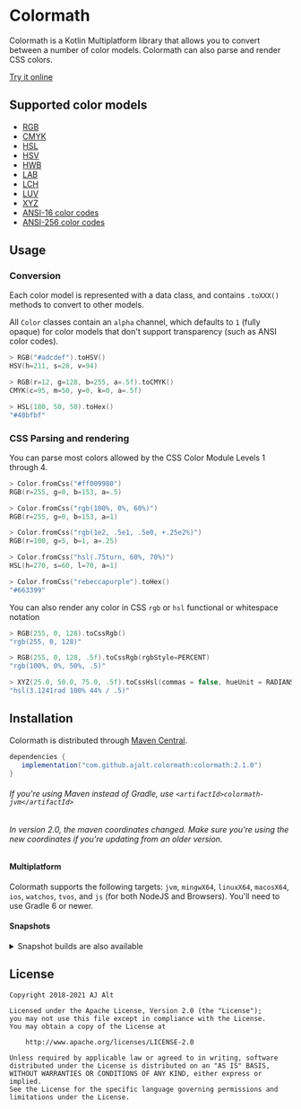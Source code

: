 # Colormath

Colormath is a Kotlin Multiplatform library that allows you to convert between a number of color
models. Colormath can also parse and render CSS colors.

[Try it online](https://ajalt.github.io/colormath/tryit/)

## Supported color models

* [RGB](https://ajalt.github.io/colormath/api/colormath/com.github.ajalt.colormath/-r-g-b/index.html)
* [CMYK](https://ajalt.github.io/colormath/api/colormath/com.github.ajalt.colormath/-c-m-y-k/index.html)
* [HSL](https://ajalt.github.io/colormath/api/colormath/com.github.ajalt.colormath/-h-s-l/index.html)
* [HSV](https://ajalt.github.io/colormath/api/colormath/com.github.ajalt.colormath/-h-s-v/index.html)
* [HWB](https://ajalt.github.io/colormath/api/colormath/com.github.ajalt.colormath/-h-w-b/index.html)
* [LAB](https://ajalt.github.io/colormath/api/colormath/com.github.ajalt.colormath/-l-a-b/index.html)
* [LCH](https://ajalt.github.io/colormath/api/colormath/com.github.ajalt.colormath/-l-c-h/index.html)
* [LUV](https://ajalt.github.io/colormath/api/colormath/com.github.ajalt.colormath/-l-u-v/index.html)
* [XYZ](https://ajalt.github.io/colormath/api/colormath/com.github.ajalt.colormath/-x-y-z/index.html)
* [ANSI-16 color codes](https://ajalt.github.io/colormath/api/colormath/com.github.ajalt.colormath/-ansi16/index.html)
* [ANSI-256 color codes](https://ajalt.github.io/colormath/api/colormath/com.github.ajalt.colormath/-ansi256/index.html)

## Usage

### Conversion

Each color model is represented with a data class, and contains `.toXXX()` methods to convert to
other models.

All `Color` classes contain an `alpha` channel, which defaults to `1` (fully opaque) for color models
that don't support transparency (such as ANSI color codes).

```kotlin
> RGB("#adcdef").toHSV()
HSV(h=211, s=28, v=94)

> RGB(r=12, g=128, b=255, a=.5f).toCMYK()
CMYK(c=95, m=50, y=0, k=0, a=.5f)

> HSL(180, 50, 50).toHex()
"#40bfbf"
```

### CSS Parsing and rendering

You can parse most colors allowed by the CSS Color Module Levels 1 through 4.

```kotlin
> Color.fromCss("#ff009980")
RGB(r=255, g=0, b=153, a=.5)

> Color.fromCss("rgb(100%, 0%, 60%)")
RGB(r=255, g=0, b=153, a=1)

> Color.fromCss("rgb(1e2, .5e1, .5e0, +.25e2%)")
RGB(r=100, g=5, b=1, a=.25)

> Color.fromCss("hsl(.75turn, 60%, 70%)")
HSL(h=270, s=60, l=70, a=1)

> Color.fromCss("rebeccapurple").toHex()
"#663399"
```

You can also render any color in CSS `rgb` or `hsl` functional or whitespace notation

```kotlin
> RGB(255, 0, 128).toCssRgb()
"rgb(255, 0, 128)"

> RGB(255, 0, 128, .5f).toCssRgb(rgbStyle=PERCENT)
"rgb(100%, 0%, 50%, .5)"

> XYZ(25.0, 50.0, 75.0, .5f).toCssHsl(commas = false, hueUnit = RADIANS)
"hsl(3.1241rad 100% 44% / .5)"
``` 

## Installation

Colormath is distributed through [Maven Central](https://search.maven.org/artifact/com.github.ajalt.colormath/colormath/).

```groovy
dependencies {
   implementation("com.github.ajalt.colormath:colormath:2.1.0")
}
```

###### If you're using Maven instead of Gradle, use `<artifactId>colormath-jvm</artifactId>`

###### In version 2.0, the maven coordinates changed. Make sure you're using the new coordinates if you're updating from an older version.

#### Multiplatform

Colormath supports the following targets: `jvm`, `mingwX64`, `linuxX64`, `macosX64`, `ios`,
`watchos`, `tvos`, and `js` (for both NodeJS and Browsers). You'll need to use Gradle 6 or newer.

#### Snapshots

<details>
<summary>Snapshot builds are also available</summary>

<a href="https://oss.sonatype.org/content/repositories/snapshots/com/github/ajalt/colormath/colormath"><img src="https://img.shields.io/nexus/s/com.github.ajalt.colormath/colormath?color=blue&label=latest%20shapshot&server=https%3A%2F%2Foss.sonatype.org"/></a>

<p>
You'll need to add the Sonatype snapshots repository:

```kotlin
repositories {
    maven {
        url = uri("https://oss.sonatype.org/content/repositories/snapshots/")
    }
}
```
</p>
</details>


## License

    Copyright 2018-2021 AJ Alt

    Licensed under the Apache License, Version 2.0 (the "License");
    you may not use this file except in compliance with the License.
    You may obtain a copy of the License at

        http://www.apache.org/licenses/LICENSE-2.0

    Unless required by applicable law or agreed to in writing, software
    distributed under the License is distributed on an "AS IS" BASIS,
    WITHOUT WARRANTIES OR CONDITIONS OF ANY KIND, either express or implied.
    See the License for the specific language governing permissions and
    limitations under the License.
